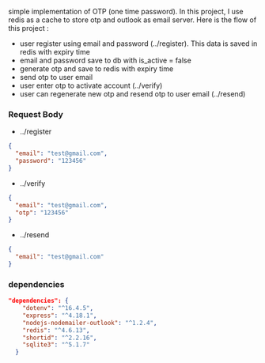 simple implementation of OTP (one time password). In this project, I use redis as a cache to store otp and outlook as email server. Here is the flow of this project :

- user register using email and password (../register). This data is saved in redis with expiry time
- email and password save to db with is_active = false
- generate otp and save to redis with expiry time
- send otp to user email
- user enter otp to activate account (../verify)
- user can regenerate new otp and resend otp to user email (../resend)

### Request Body

- ../register

```json
{
  "email": "test@gmail.com",
  "password": "123456"
}
```

- ../verify

```json
{
  "email": "test@gmail.com",
  "otp": "123456"
}
```

- ../resend

```json
{
  "email": "test@gmail.com"
}
```

### dependencies
```json
"dependencies": {
    "dotenv": "^16.4.5",
    "express": "^4.18.1",
    "nodejs-nodemailer-outlook": "^1.2.4",
    "redis": "^4.6.13",
    "shortid": "^2.2.16",
    "sqlite3": "^5.1.7"
  }
```